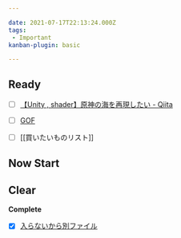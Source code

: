```yaml
---

date: 2021-07-17T22:13:24.000Z
tags:
 - Important
kanban-plugin: basic

---
```


## Ready

- [ ] [【Unity , shader】原神の海を再現したい - Qiita](https://qiita.com/uynet/items/f8b087d47f5cf316eb7e?utm_source=Qiita%E3%83%8B%E3%83%A5%E3%83%BC%E3%82%B9&utm_campaign=a8f8d6df22-Qiita_newsletter_450_02_17_2021&utm_medium=email&utm_term=0_e44feaa081-a8f8d6df22-34066153)
- [ ] [GOF](../Teino/GOF%20-%20Gang%20of%20Four.md)
- [ ] [[買いたいものリスト]]


## Now Start



## Clear

**Complete**
- [x] [入らないから別ファイル](../Teino/入らないから別ファイル.md)


